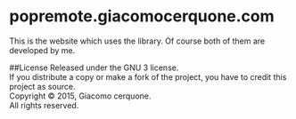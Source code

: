 # popremote.giacomocerquone.com
This is the website which uses the library.
Of course both of them are developed by me.

##License
Released under the GNU 3 license.<br>
If you distribute a copy or make a fork of the project, you have to credit this project as source.<br>
Copyright © 2015, Giacomo cerquone.<br>
All rights reserved.
